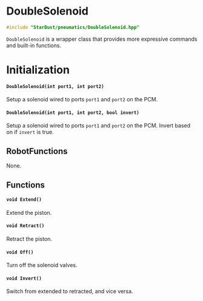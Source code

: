 # DoubleSolenoid

```cpp
#include "StarDust/pneumatics/DoubleSolenoid.hpp"
```

`DoubleSolenoid` is a wrapper class that provides more expressive commands and built-in functions.

# Initialization

#### `DoubleSolenoid(int port1, int port2)`

Setup a solenoid wired to ports `port1` and `port2` on the PCM.

#### `DoubleSolenoid(int port1, int port2, bool invert)`

Setup a solenoid wired to ports `port1` and `port2` on the PCM. Invert based on if `invert` is true.

## RobotFunctions

None.

## Functions

#### `void Extend()`

Extend the piston.

#### `void Retract()`

Retract the piston.

#### `void Off()`

Turn off the solenoid valves.

#### `void Invert()`

Switch from extended to retracted, and vice versa.
